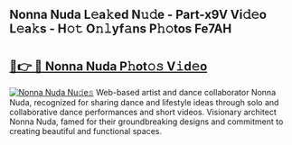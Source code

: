 ## Nonna Nuda L𝚎a𝚔ed N𝚞𝚍e - Part-x9V Vi𝚍𝚎o L𝚎a𝚔s - H𝚘𝚝 O𝚗𝚕yf𝚊ns P𝚑𝚘tos Fe7AH

# <h2><a href="http://kf8dtud.oniu.top/?m=Nonna+Nuda">🔗👉 🔴 Nonna Nuda P𝚑ot𝚘𝚜 V𝚒d𝚎o</a></h2>

[![Nonna Nuda Nu𝚍e𝚜](https://i.imgur.com/0qMVB7G.gif)](http://kf8dtud.oniu.top/?m=Nonna+Nuda)
Web-based artist and dance collaborator Nonna Nuda, recognized for sharing dance and lifestyle ideas through solo and collaborative dance performances and short videos. Visionary architect Nonna Nuda, famed for their groundbreaking designs and commitment to creating beautiful and functional spaces.  

